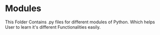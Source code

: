 # Modules
This Folder Contains .py files for different modules of Python. 
Which helps User to learn it's different Functionalities easily.
